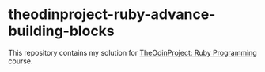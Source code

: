 # theodinproject-ruby-advance-building-blocks
This repository contains my solution for [TheOdinProject: Ruby Programming](https://www.theodinproject.com/courses/ruby-programming/) course.

